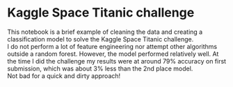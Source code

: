 # Kaggle Space Titanic challenge
This notebook is a brief example of cleaning the data and creating a classification model to solve the Kaggle Space Titanic challenge.  
I do not perform a lot of feature engineering nor attempt other algorithms outside a random forest. However, the model performed relatively well.
At the time I did the challenge my results were at around 79% accuracy on first submission, which was about 3% less than the 2nd place model.  
Not bad for a quick and dirty approach!
